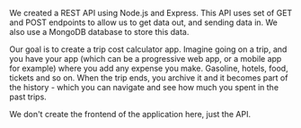 

We created a REST API using Node.js and Express. This API uses set of GET and POST endpoints to allow us to get data out, and sending data in. We also use a MongoDB database to store this data.

Our goal is to create a trip cost calculator app. Imagine going on a trip, and you have your app (which can be a progressive web app, or a mobile app for example) where you add any expense you make. Gasoline, hotels, food, tickets and so on. When the trip ends, you archive it and it becomes part of the history - which you can navigate and see how much you spent in the past trips.

We don't create the frontend of the application here, just the API.
